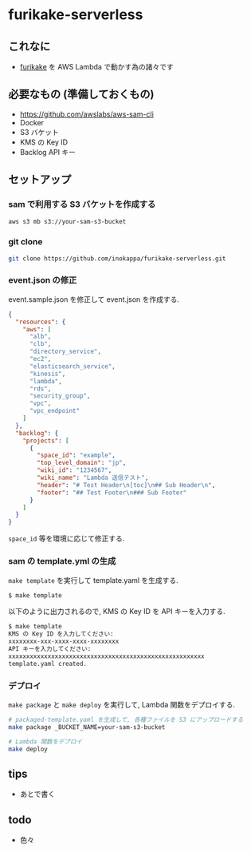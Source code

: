 # furikake-serverless

## これなに

* [furikake](https://github.com/inokappa/furikake) を AWS Lambda で動かす為の諸々です

## 必要なもの (準備しておくもの)

* https://github.com/awslabs/aws-sam-cli
* Docker
* S3 バケット
* KMS の Key ID
* Backlog API キー

## セットアップ

### sam で利用する S3 バケットを作成する

```sh
aws s3 mb s3://your-sam-s3-bucket
```

### git clone

```sh
git clone https://github.com/inokappa/furikake-serverless.git
```

### event.json の修正

event.sample.json を修正して event.json を作成する.

```json
{
  "resources": {
    "aws": [
      "alb",
      "clb",
      "directory_service",
      "ec2",
      "elasticsearch_service",
      "kinesis",
      "lambda",
      "rds",
      "security_group",
      "vpc",
      "vpc_endpoint"
    ]
  },
  "backlog": {
    "projects": [
      {
        "space_id": "example",
        "top_level_domain": "jp",
        "wiki_id": "1234567",
        "wiki_name": "Lambda 送信テスト",
        "header": "# Test Header\n[toc]\n## Sub Header\n",
        "footer": "## Test Footer\n### Sub Footer"
      }
    ]
  }
}
```

`space_id` 等を環境に応じて修正する.

### sam の template.yml の生成

`make template` を実行して template.yaml を生成する.

```sh
$ make template
```

以下のように出力されるので, KMS の Key ID を API キーを入力する.

```sh
$ make template
KMS の Key ID を入力してください:
xxxxxxxx-xxx-xxxx-xxxx-xxxxxxxx
API キーを入力してください:
xxxxxxxxxxxxxxxxxxxxxxxxxxxxxxxxxxxxxxxxxxxxxxxxxxxxxxx
template.yaml created.
```

### デプロイ

`make package` と `make deploy` を実行して, Lambda 関数をデプロイする.

```sh
# packaged-template.yaml を生成して, 各種ファイルを S3 にアップロードする
make package _BUCKET_NAME=your-sam-s3-bucket

# Lambda 関数をデプロイ
make deploy
```

## tips

* あとで書く

## todo

* 色々
